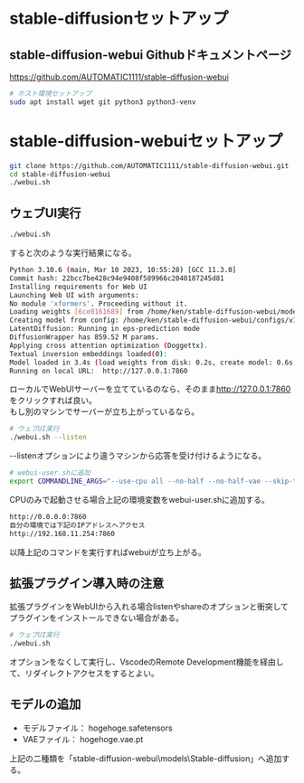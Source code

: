 # stable-diffusionセットアップ

## stable-diffusion-webui Githubドキュメントページ  

<https://github.com/AUTOMATIC1111/stable-diffusion-webui>

```bash
# ホスト環境セットアップ
sudo apt install wget git python3 python3-venv
```

# stable-diffusion-webuiセットアップ
``` bash
git clone https://github.com/AUTOMATIC1111/stable-diffusion-webui.git
cd stable-diffusion-webui
./webui.sh
```

## ウェブUI実行

``` bash
./webui.sh
```

すると次のような実行結果になる。  

```bash
Python 3.10.6 (main, Mar 10 2023, 10:55:28) [GCC 11.3.0]
Commit hash: 22bcc7be428c94e9408f589966c2040187245d81
Installing requirements for Web UI
Launching Web UI with arguments: 
No module 'xformers'. Proceeding without it.
Loading weights [6ce0161689] from /home/ken/stable-diffusion-webui/models/Stable-diffusion/v1-5-pruned-emaonly.safetensors
Creating model from config: /home/ken/stable-diffusion-webui/configs/v1-inference.yaml
LatentDiffusion: Running in eps-prediction mode
DiffusionWrapper has 859.52 M params.
Applying cross attention optimization (Doggettx).
Textual inversion embeddings loaded(0): 
Model loaded in 3.4s (load weights from disk: 0.2s, create model: 0.6s, apply weights to model: 0.6s, apply half(): 0.5s, load VAE: 1.1s, move model to device: 0.3s).
Running on local URL:  http://127.0.0.1:7860
```

ローカルでWebUIサーバーを立てているのなら、そのまま<http://127.0.0.1:7860>をクリックすれば良い。  
もし別のマシンでサーバーが立ち上がっているなら。

```bash
# ウェブUI実行
./webui.sh --listen
```

--listenオプションにより違うマシンから応答を受け付けるようになる。  

```bash
# webui-user.shに追加
export COMMANDLINE_ARGS="--use-cpu all --no-half --no-half-vae --skip-torch-cuda-test"
```
CPUのみで起動させる場合上記の環境変数をwebui-user.shに追加する。

```bash
http://0.0.0.0:7860
自分の環境では下記のIPアドレスへアクセス
http://192.168.11.254:7860
```

以降上記のコマンドを実行すればwebuiが立ち上がる。  

## 拡張プラグイン導入時の注意

拡張プラグインをWebUIから入れる場合listenやshareのオプションと衝突してプラグインをインストールできない場合がある。

```bash
# ウェブUI実行
./webui.sh
```

オプションをなくして実行し、VscodeのRemote Development機能を経由して、リダイレクトアクセスをするとよい。

## モデルの追加

- モデルファイル：  hogehoge.safetensors  
- VAEファイル：    hogehoge.vae.pt  

上記の二種類を「stable-diffusion-webui\models\Stable-diffusion」へ追加する。  
